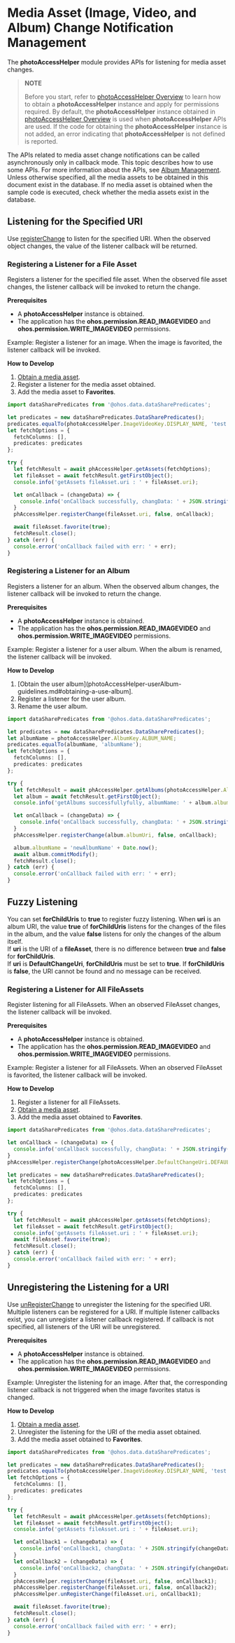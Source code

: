 # Media Asset (Image, Video, and Album) Change Notification Management

The **photoAccessHelper** module provides APIs for listening for media asset changes.

> **NOTE**
>
> Before you start, refer to [photoAccessHelper Overview](photoAccessHelper-overview.md) to learn how to obtain a **photoAccessHelper** instance and apply for permissions required.
> By default, the **photoAccessHelper** instance obtained in [photoAccessHelper Overview](photoAccessHelper-overview.md) is used when **photoAccessHelper** APIs are used. If the code for obtaining the **photoAccessHelper** instance is not added, an error indicating that **photoAccessHelper** is not defined is reported.

The APIs related to media asset change notifications can be called asynchronously only in callback mode. This topic describes how to use some APIs. For more information about the APIs, see [Album Management](../reference/apis/js-apis-photoAccessHelper.md).
Unless otherwise specified, all the media assets to be obtained in this document exist in the database. If no media asset is obtained when the sample code is executed, check whether the media assets exist in the database.

## Listening for the Specified URI

Use [registerChange](../reference/apis/js-apis-photoAccessHelper.md#registerchange) to listen for the specified URI. When the observed object changes, the value of the listener callback will be returned.

### Registering a Listener for a File Asset

Registers a listener for the specified file asset. When the observed file asset changes, the listener callback will be invoked to return the change.

**Prerequisites**

- A **photoAccessHelper** instance is obtained.
- The application has the **ohos.permission.READ_IMAGEVIDEO** and **ohos.permission.WRITE_IMAGEVIDEO** permissions.

Example: Register a listener for an image. When the image is favorited, the listener callback will be invoked.

**How to Develop**

1. [Obtain a media asset](photoAccessHelper-resource-guidelines.md#obtaining-the-specified-media-assets).
2. Register a listener for the media asset obtained.
3. Add the media asset to **Favorites**.

```ts
import dataSharePredicates from '@ohos.data.dataSharePredicates';

let predicates = new dataSharePredicates.DataSharePredicates();
predicates.equalTo(photoAccessHelper.ImageVideoKey.DISPLAY_NAME, 'test.jpg');
let fetchOptions = {
  fetchColumns: [],
  predicates: predicates
};

try {
  let fetchResult = await phAccessHelper.getAssets(fetchOptions);
  let fileAsset = await fetchResult.getFirstObject();
  console.info('getAssets fileAsset.uri : ' + fileAsset.uri);

  let onCallback = (changeData) => {
    console.info('onCallback successfully, changData: ' + JSON.stringify(changeData));
  }
  phAccessHelper.registerChange(fileAsset.uri, false, onCallback);

  await fileAsset.favorite(true);
  fetchResult.close();
} catch (err) {
  console.error('onCallback failed with err: ' + err);
}
```

### Registering a Listener for an Album

Registers a listener for an album. When the observed album changes, the listener callback will be invoked to return the change.

**Prerequisites**

- A **photoAccessHelper** instance is obtained.
- The application has the **ohos.permission.READ_IMAGEVIDEO** and **ohos.permission.WRITE_IMAGEVIDEO** permissions.

Example: Register a listener for a user album. When the album is renamed, the listener callback will be invoked.

**How to Develop**

1. [Obtain the user album](photoAccessHelper-userAlbum-guidelines.md#obtaining-a-use-album].
2. Register a listener for the user album.
3. Rename the user album.

```ts
import dataSharePredicates from '@ohos.data.dataSharePredicates';

let predicates = new dataSharePredicates.DataSharePredicates();
let albumName = photoAccessHelper.AlbumKey.ALBUM_NAME;
predicates.equalTo(albumName, 'albumName');
let fetchOptions = {
  fetchColumns: [],
  predicates: predicates
};

try {
  let fetchResult = await phAccessHelper.getAlbums(photoAccessHelper.AlbumType.USER, photoAccessHelper.AlbumSubtype.USER_GENERIC, fetchOptions);
  let album = await fetchResult.getFirstObject();
  console.info('getAlbums successfullyfully, albumName: ' + album.albumUri);

  let onCallback = (changeData) => {
    console.info('onCallback successfully, changData: ' + JSON.stringify(changeData));
  }
  phAccessHelper.registerChange(album.albumUri, false, onCallback);

  album.albumName = 'newAlbumName' + Date.now();
  await album.commitModify();
  fetchResult.close();
} catch (err) {
  console.error('onCallback failed with err: ' + err);
}
```

## Fuzzy Listening

You can set **forChildUris** to **true** to register fuzzy listening. When **uri** is an album URI, the value **true** of **forChildUris** listens for the changes of the files in the album, and the value **false** listens for only the changes of the album itself. <br>If **uri** is the URI of a **fileAsset**, there is no difference between **true** and **false** for **forChildUris**.<br>If **uri** is **DefaultChangeUri**, **forChildUris** must be set to **true**. If **forChildUris** is **false**, the URI cannot be found and no message can be received.

### Registering a Listener for All FileAssets

Register listening for all FileAssets. When an observed FileAsset changes, the listener callback will be invoked.

**Prerequisites**

- A **photoAccessHelper** instance is obtained.
- The application has the **ohos.permission.READ_IMAGEVIDEO** and **ohos.permission.WRITE_IMAGEVIDEO** permissions.

Example: Register a listener for all FileAssets. When an observed FileAsset is favorited, the listener callback will be invoked.

**How to Develop**

1. Register a listener for all FileAssets.
2. [Obtain a media asset](photoAccessHelper-resource-guidelines.md#obtaining-the-specified-media-assets).
3. Add the media asset obtained to **Favorites**.

```ts
import dataSharePredicates from '@ohos.data.dataSharePredicates';

let onCallback = (changeData) => {
  console.info('onCallback successfully, changData: ' + JSON.stringify(changeData));
}
phAccessHelper.registerChange(photoAccessHelper.DefaultChangeUri.DEFAULT_PHOTO_URI, true, onCallback);

let predicates = new dataSharePredicates.DataSharePredicates();
let fetchOptions = {
  fetchColumns: [],
  predicates: predicates
};

try {
  let fetchResult = await phAccessHelper.getAssets(fetchOptions);
  let fileAsset = await fetchResult.getFirstObject();
  console.info('getAssets fileAsset.uri : ' + fileAsset.uri);
  await fileAsset.favorite(true);
  fetchResult.close();
} catch (err) {
  console.error('onCallback failed with err: ' + err);
}
```

## Unregistering the Listening for a URI

Use [unRegisterChange](../reference/apis/js-apis-photoAccessHelper.md#unregisterchange) to unregister the listening for the specified URI. Multiple listeners can be registered for a URI. If multiple listener callbacks exist, you can unregister a listener callback registered. If callback is not specified, all listeners of the URI will be unregistered.

**Prerequisites**

- A **photoAccessHelper** instance is obtained.
- The application has the **ohos.permission.READ_IMAGEVIDEO** and **ohos.permission.WRITE_IMAGEVIDEO** permissions.

Example: Unregister the listening for an image. After that, the corresponding listener callback is not triggered when the image favorites status is changed.

**How to Develop**

1. [Obtain a media asset](photoAccessHelper-resource-guidelines.md#obtaining-the-specified-media-assets).
2. Unregister the listening for the URI of the media asset obtained.
3. Add the media asset obtained to **Favorites**.

```ts
import dataSharePredicates from '@ohos.data.dataSharePredicates';

let predicates = new dataSharePredicates.DataSharePredicates();
predicates.equalTo(photoAccessHelper.ImageVideoKey.DISPLAY_NAME, 'test.jpg');
let fetchOptions = {
  fetchColumns: [],
  predicates: predicates
};

try {
  let fetchResult = await phAccessHelper.getAssets(fetchOptions);
  let fileAsset = await fetchResult.getFirstObject();
  console.info('getAssets fileAsset.uri : ' + fileAsset.uri);

  let onCallback1 = (changeData) => {
    console.info('onCallback1, changData: ' + JSON.stringify(changeData));
  }
  let onCallback2 = (changeData) => {
    console.info('onCallback2, changData: ' + JSON.stringify(changeData));
  }
  phAccessHelper.registerChange(fileAsset.uri, false, onCallback1);
  phAccessHelper.registerChange(fileAsset.uri, false, onCallback2);
  phAccessHelper.unRegisterChange(fileAsset.uri, onCallback1);

  await fileAsset.favorite(true);
  fetchResult.close();
} catch (err) {
  console.error('onCallback failed with err: ' + err);
}
```
